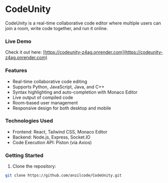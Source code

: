 # CodeUnity

CodeUnity is a real-time collaborative code editor where multiple users can join a room, write code together, and run it online.

### Live Demo
Check it out here: [https://codeunity-z4ag.onrender.com](https://codeunity-z4ag.onrender.com)

### Features
- Real-time collaborative code editing
- Supports Python, JavaScript, Java, and C++
- Syntax highlighting and auto-completion with Monaco Editor
- Live output of compiled code
- Room-based user management
- Responsive design for both desktop and mobile

### Technologies Used
- Frontend: React, Tailwind CSS, Monaco Editor
- Backend: Node.js, Express, Socket.IO
- Code Execution API: Piston (via Axios)

### Getting Started
1. Clone the repository:
```bash
git clone https://github.com/anzilcode/CodeUnity.git
